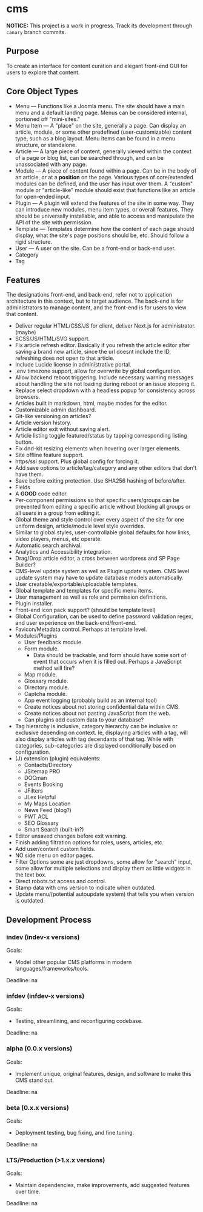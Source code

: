 # cms

**NOTICE:** This project is a work in progress. Track its development through `canary` branch commits.

## Purpose

To create an interface for content curation and elegant front-end GUI for users to explore that content.

## Core Object Types

-   Menu &mdash; Functions like a Joomla menu. The site should have a main menu and a default landing page. Menus can be considered internal, portioned off "mini-sites."
-   Menu Item &mdash; A "place" on the site, generally a page. Can display an article, module, or some other predefined (user-customizable) content type, such as a blog layout. Menu Items can be found in a menu structure, or standalone.
-   Article &mdash; A large piece of content, generally viewed within the context of a page or blog list, can be searched through, and can be unassociated with any page.
-   Module &mdash; A piece of content found within a page. Can be in the body of an article, or at a **position** on the page. Various types of core/extended modules can be defined, and the user has input over them. A "custom" module or "article-like" module should exist that functions like an article for open-ended input.
-   Plugin &mdash; A plugin will extend the features of the site in some way. They can introduce new modules, menu item types, or overall features. They should be universally installable, and able to access and manipulate the API of the site with permission.
-   Template &mdash; Templates determine how the content of each page should display, what the site's page positions should be, etc. Should follow a rigid structure.
-   User &mdash; A user on the site. Can be a front-end or back-end user.
-   Category
-   Tag

## Features

The designations front-end, and back-end, refer not to application architecture in this context, but to target audience. The back-end is for administrators to manage content, and the front-end is for users to view that content.

-   Deliver regular HTML/CSS/JS for client, deliver Next.js for administrator. (maybe)
-   SCSS/JS/HTML/SVG support.
-   Fix article refresh editor. Basically if you refresh the article editor after saving a brand new article, since the url doesnt include the ID, refreshing does not open to that article.
-   Include Lucide license in administrative portal.
-   .env timezone support, allow for overwrite by global configuration.
-   Allow backend reboot triggering. Include necessary warning messages about handling the site not loading during reboot or an issue stopping it.
-   Replace select dropdown with a headless popup for consistency across browsers.
-   Articles built in markdown, html, maybe modes for the editor.
-   Customizable admin dashboard.
-   Git-like versioning on articles?
-   Article version history.
-   Article editor exit without saving alert.
-   Article listing toggle featured/status by tapping corresponding listing button.
-   Fix dnd-kit resizing elements when hovering over larger elements.
-   Site offline feature support.
-   https/ssl support. Plus global config for forcing it.
-   Add save options to article/tag/category and any other editors that don't have them.
-   Save before exiting protection. Use SHA256 hashing of before/after.
-   Fields
-   A **GOOD** code editor.
-   Per-component permissions so that specific users/groups can be prevented from editing a specific article without blocking all groups or all users in a group from editing it.
-   Global theme and style control over every aspect of the site for one uniform design, article/module level style overrides.
-   Similar to global styles, user-controllable global defaults for how links, video players, menus, etc operate.
-   Automatic search archival.
-   Analytics and Accessibility integration.
-   Drag/Drop article editor, a cross between wordpress and SP Page Builder?
-   CMS-level update system as well as Plugin update system. CMS level update system may have to update database models automatically.
-   User creatable/exportable/uploadable templates.
-   Global template and templates for specific menu items.
-   User management as well as role and permission definitions.
-   Plugin installer.
-   Front-end icon pack support? (should be template level)
-   Global Configuration, can be used to define password validation regex, and user experience on the back-end/front-end.
-   Favicon/Metadata control. Perhaps at template level.
-   Modules/Plugins
    -   User feedback module.
    -   Form module.
        -   Data should be trackable, and form should have some sort of event that occurs when it is filled out. Perhaps a JavaScript method will fire?
    -   Map module.
    -   Glossary module.
    -   Directory module.
    -   Captcha module.
    -   App event logging (probably build as an internal tool)
    -   Create notices about not storing confidential data within CMS.
    -   Create notices about not pasting JavaScript from the web.
    -   Can plugins add custom data to your database?
-   Tag hierarchy is inclusive, category hierarchy can be inclusive or exclusive depending on context. Ie, displaying articles with a tag, will also display articles with tag decendants of that tag. While with categories, sub-categories are displayed conditionally based on configuration.
-   (J) extension (plugin) equivalents:
    -   Contacts/Directory
    -   JSitemap PRO
    -   DOCman
    -   Events Booking
    -   JFilters
    -   JLex Helpful
    -   My Maps Location
    -   News Feed (blog?)
    -   PWT ACL
    -   SEO Glossary
    -   Smart Search (built-in?)
-   Editor unsaved changes before exit warning.
-   Finish adding filtration options for roles, users, articles, etc.
-   Add user/content custom fields.
-   NO side menu on editor pages.
-   Filter Options some are just dropdowns, some allow for "search" input, some allow for multiple selections and display them as little widgets in the text box.
-   Direct robots.txt access and control.
-   Stamp data with cms version to indicate when outdated.
-   Update menu/(potential autoupdate system) that tells you when version is outdated.

## Development Process

### indev (indev-x versions)

Goals:

-   Model other popular CMS platforms in modern languages/frameworks/tools.

Deadline: na

### infdev (infdev-x versions)

Goals:

-   Testing, streamlining, and reconfiguring codebase.

Deadline: na

### alpha (0.0.x versions)

Goals:

-   Implement unique, original features, design, and software to make this CMS stand out.

Deadline: na

### beta (0.x.x versions)

Goals:

-   Deployment testing, bug fixing, and fine tuning.

Deadline: na

### LTS/Production (>1.x.x versions)

Goals:

-   Maintain dependencies, make improvements, add suggested features over time.

Deadline: na

